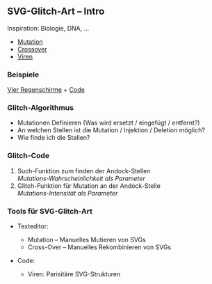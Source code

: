 ## SVG-Glitch-Art – Intro

Inspiration: Biologie, DNA, ...

- [Mutation](01-Codes-03-Markup-04-Glitchart-02-Mutation.md)
- [Crossover](01-Codes-03-Markup-04-Glitchart-03-Crossover.md)
- [Viren](01-Codes-03-Markup-04-Glitchart-04-Viren.md)

### Beispiele

[Vier Regenschirme](https://4mlu2.csb.app) + [Code](https://codesandbox.io/s/static-4mlu2)

### Glitch-Algorithmus

- Mutationen Definieren (Was wird ersetzt / eingefügt / entfernt?)
- An welchen Stellen ist die Mutation / Injektion / Deletion möglich?
- Wie finde ich die Stellen?

### Glitch-Code
1. Such-Funktion zum finden der Andock-Stellen  
  *Mutations-Wahrscheinlichkeit als Parameter*
2. Glitch-Funktion für Mutation an der Andock-Stelle   
  *Mutations-Intensität als Parameter*

### Tools für SVG-Glitch-Art

- Texteditor:
	- Mutation – Manuelles Mutieren von SVGs 
	- Cross-Over – Manuelles Rekombinieren von SVGs 

- Code:
	- Viren: Parisitäre SVG-Strukturen
